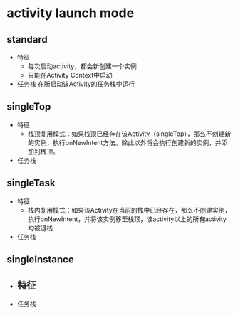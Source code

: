 # activity launch mode

## standard
- 特征
    - 每次启动activity，都会新创建一个实例
    - 只能在Activity Context中启动
- 任务栈
在所启动该Activity的任务栈中运行

## singleTop
- 特征
    - 栈顶复用模式：如果栈顶已经存在该Activity（singleTop），那么不创建新的实例，执行onNewIntent方法。除此以外将会执行创建新的实例，并添加到栈顶。
- 任务栈


## singleTask
- 特征
    - 栈内复用模式：如果该Activity在当前的栈中已经存在，那么不创建实例，执行onNewIntent，并将该实例移至栈顶，该activity以上的所有activity均被退栈
- 任务栈


## singleInstance
- 特征
    - 
- 任务栈

